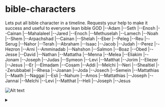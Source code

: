 # bible-characters
Lets put all bible character in a timeline. Requests your help to make it success and useful to everyone lean bible
  GOD
   |--Adam
   |--Seth
   |--Enosh
   |--Cainan
   |--Mahalaleel
   |--Jared
   |--Enoch
   |--Methuselah
   |--Lamech
   |--Noah
   |--Shem
   |--Arpachshad
   |--Cainan
   |--Shelah
   |--Eber
   |--Peleg
   |--Reu
   |--Serug
   |--Nahor
   |--Terah
   |--Abraham
   |--Isaac
   |--Jacob
   |--Judah
   |--Perez
   |--Hezron
   |--Arni
   |--Amminadab
   |--Nahshon
   |--Salmon
   |--Boaz
   |--Obed
   |--Jesse
   |--David
   |--Nathan
   |--Mattatha
   |--Menna
   |--Melea
   |--Eliakim
   |--Jonam
   |--Joseph
   |--Judas
   |--Symeon
   |--Levi
   |--Matthat
   |--Jorim
   |--Eliezer
   |--Jesus
   |--Er
   |--Elmadam
   |--Cosam
   |--Addi
   |--Melchi
   |--Neri
   |--Shealtiel
   |--Zerubbabel
   |--Rhesa
   |--Joanan
   |--Joda
   |--Josech
   |--Semein
   |--Mattathias
   |--Maath
   |--Naggai
   |--Esli
   |--Nahum
   |--Amos
   |--Mattathias
   |--Joseph
   |--Jannai
   |--Melchi
   |--Levi
   |--Matthat
   |--Heli
   |--Joseph
   |--Jesus


![Alt text](https://g.gravizo.com/source/custom_mark10?https%3A%2F%2Fraw.githubusercontent.com%2FTLmaK0%2Fgravizo%2Fmaster%2FREADME.md)
<details> 
<summary></summary>
custom_mark10
  digraph G {
    aize ="4,4";
    GOD [shape=box];
    edge [color=red];
    GOD -> Adam [weight=8];
    Adam -> Seth;
    Seth -> Enosh [style=dotted];
  }
custom_mark10
</details>
